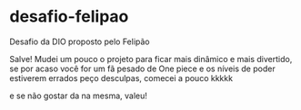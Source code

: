 # desafio-felipao
Desafio da DIO proposto pelo Felipão

Salve! Mudei um pouco o projeto para ficar mais dinâmico e mais divertido, se por acaso você for um fã pesado de One piece e os níveis de poder estiverem errados peço desculpas, comecei a pouco kkkkk

e se não gostar da na mesma, valeu!
